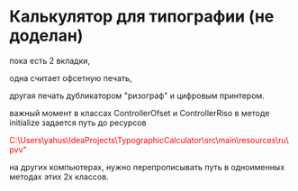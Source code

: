 # Калькулятор для типографии (не доделан)

пока есть 2 вкладки,

одна считает офсетную печать,

другая печать дубликатором "ризограф" и цифровым принтером.

важный момент в классах ControllerOfset и ControllerRiso в методе initialize задается путь до ресурсов

<span style="color:red">C:\\Users\\yahus\\IdeaProjects\\TypographicCalculator\\src\\main\\resources\\ru\\pvv"</span>

на других компьютерах, нужно перепрописывать путь в одноименных методах этих 2х классов.
